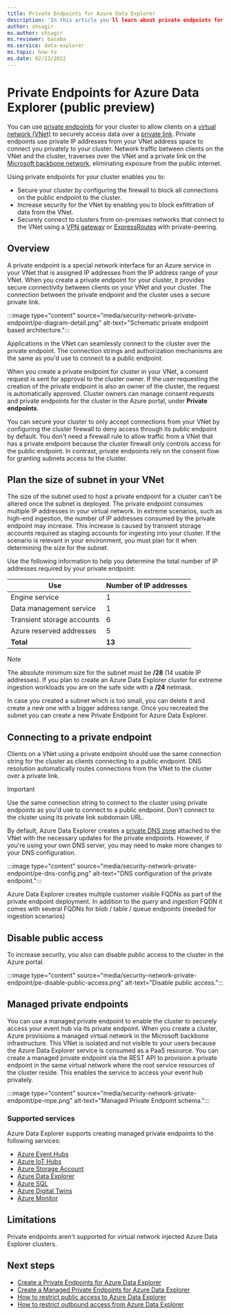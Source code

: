 ```yaml
---
title: Private Endpoints for Azure Data Explorer
description: 'In this article you'll learn about private endpoints for Azure Data Explorer.'
author: shsagir
ms.author: shsagir
ms.reviewer: basaba
ms.service: data-explorer
ms.topic: how-to
ms.date: 02/23/2022
---
```


# Private Endpoints for Azure Data Explorer (public preview)

You can use [private endpoints](/azure/private-link/private-endpoint-overview) for your cluster to allow clients on a [virtual network (VNet)](/azure/virtual-network/virtual-networks-overview) to securely access data over a [private link](/azure/private-link/private-link-overview). Private endpoints use private IP addresses from your VNet address space to connect you privately to your cluster. Network traffic between clients on the VNet and the cluster, traverses over the VNet and a private link on the [Microsoft backbone network](/azure/networking/microsoft-global-network), eliminating exposure from the public internet.

Using private endpoints for your cluster enables you to:

* Secure your cluster by configuring the firewall to block all connections on the public endpoint to the cluster.
* Increase security for the VNet by enabling you to block exfiltration of data from the VNet.
* Securely connect to clusters from on-premises networks that connect to the VNet using a [VPN gateway](/azure/vpn-gateway/vpn-gateway-about-vpngateways) or [ExpressRoutes](/azure/expressroute/expressroute-locations) with private-peering.

## Overview

A private endpoint is a special network interface for an Azure service in your VNet that is assigned IP addresses from the IP address range of your VNet. When you create a private endpoint for your cluster, it provides secure connectivity between clients on your VNet and your cluster. The connection between the private endpoint and the cluster uses a secure private link.

:::image type="content" source="media/security-network-private-endpoint/pe-diagram-detail.png" alt-text="Schematic private endpoint based architecture.":::

Applications in the VNet can seamlessly connect to the cluster over the private endpoint. The connection strings and authorization mechanisms are the same as you'd use to connect to a public endpoint.

When you create a private endpoint for cluster in your VNet, a consent request is sent for approval to the cluster owner. If the user requesting the creation of the private endpoint is also an owner of the cluster, the request is automatically approved. Cluster owners can manage consent requests and private endpoints for the cluster in the Azure portal, under **Private endpoints**.

You can secure your cluster to only accept connections from your VNet by configuring the cluster firewall to deny access through its public endpoint by default. You don't need a firewall rule to allow traffic from a VNet that has a private endpoint because the cluster firewall only controls access for the public endpoint. In contrast, private endpoints rely on the consent flow for granting subnets access to the cluster.

## Plan the size of subnet in your VNet

The size of the subnet used to host a private endpoint for a cluster can't be altered once the subnet is deployed. The private endpoint consumes multiple IP addresses in your virtual network. In extreme scenarios, such as high-end ingestion, the number of IP addresses consumed by the private endpoint may increase. This increase is caused by transient storage accounts required as staging accounts for ingesting into your cluster. If the scenario is relevant in your environment, you must plan for it when determining the size for the subnet.

Use the following information to help you determine the total number of IP addresses required by your private endpoint:

| Use | Number of IP addresses |
| --- | --- |
| Engine service | 1 |
| Data management service | 1 |
| Transient storage accounts | 6 |
| Azure reserved addresses | 5 |
| **Total** | **13** |

> [!NOTE]
> The absolute minimum size for the subnet must be **/28** (14 usable IP addresses). If you plan to create an Azure Data Explorer cluster for extreme ingestion workloads you are on the safe side with a **/24** netmask.

In case you created a subnet which is too small, you can delete it and create a new one with a bigger address range. Once you recreated the subnet you can create a new Private Endpoint for Azure Data Explorer.

## Connecting to a private endpoint

Clients on a VNet using a private endpoint should use the same connection string for the cluster as clients connecting to a public endpoint. DNS resolution automatically routes connections from the VNet to the cluster over a private link.

> [!IMPORTANT]
> Use the same connection string to connect to the cluster using private endpoints as you'd use to connect to a public endpoint. Don't connect to the cluster using its private link subdomain URL.

By default, Azure Data Explorer creates a [private DNS zone](/azure/dns/private-dns-overview) attached to the VNet with the necessary updates for the private endpoints. However, if you're using your own DNS server, you may need to make more changes to your DNS configuration.

:::image type="content" source="media/security-network-private-endpoint/pe-dns-config.png" alt-text="DNS configuration of the private endpoint.":::

Azure Data Explorer creates multiple customer visible FQDNs as part of the private endpoint deployment. In addition to the *query* and *ingestion* FQDN it comes with several FQDNs for blob / table / queue endpoints (needed for ingestion scenarios)

## Disable public access

To increase security, you also can disable public access to the cluster in the Azure portal.

:::image type="content" source="media/security-network-private-endpoint/pe-disable-public-access.png" alt-text="Disable public access.":::

## Managed private endpoints

You can use a managed private endpoint to enable the cluster to securely access your event hub via its private endpoint. When you create a cluster, Azure provisions a managed virtual network in the Microsoft backbone infrastructure. This VNet is isolated and not visible to your users because the Azure Data Explorer service is consumed as a PaaS resource. You can create a managed private endpoint via the REST API to provision a private endpoint in the same virtual network where the root service resources of the cluster reside. This enables the service to access your event hub privately.

:::image type="content" source="media/security-network-private-endpoint/pe-mpe.png" alt-text="Managed Private Endpoint schema.":::

### Supported services

Azure Data Explorer supports creating managed private endpoints to the following services:

* [Azure Event Hubs](/azure/event-hubs/event-hubs-about)
* [Azure IoT Hubs](/azure/iot-hub/iot-concepts-and-iot-hub)
* [Azure Storage Account](/azure/storage/blobs/storage-blobs-overview)
* [Azure Data Explorer](data-explorer-overview.md)
* [Azure SQL](/azure/azure-sql/azure-sql-iaas-vs-paas-what-is-overview)
* [Azure Digital Twins](/azure/digital-twins/overview)
* [Azure Monitor](/azure/azure-monitor/overview)

## Limitations

Private endpoints aren't supported for virtual network injected Azure Data Explorer clusters.

## Next steps

* [Create a Private Endpoints for Azure Data Explorer](security-network-private-endpoint-create.md)
* [Create a Managed Private Endpoints for Azure Data Explorer](security-network-managed-private-endpoint-create.md)
* [How to restrict public access to Azure Data Explorer](security-network-restrict-public-access.md)
* [How to restrict outbound access from Azure Data Explorer](security-network-restrict-outbound-access.md)
